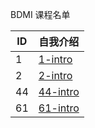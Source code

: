 BDMI 课程名单

| ID   | 自我介绍 |
| ---- | -------- |
|   1   |    [1-intro](1.md)      |
|   2    |    [2-intro](2.md)                      |
|   44    |    [44-intro](44.md)                      |
|   61    |    [61-intro](61.md)                      |
